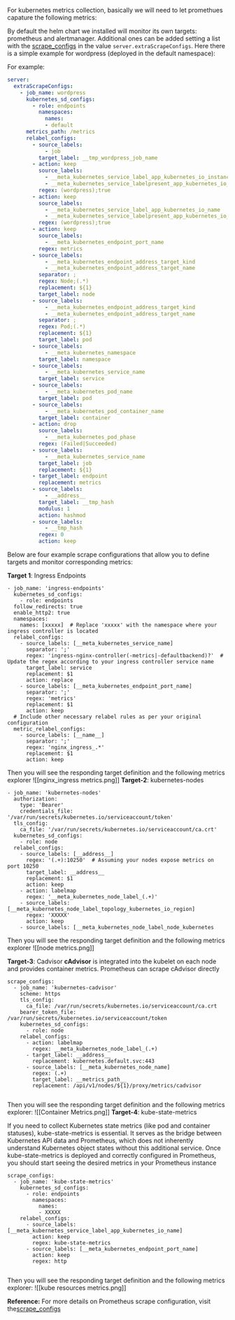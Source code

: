 For kubernetes metrics collection, basically we will need to let promethues capature the following metrics:

By default the helm chart we installed will monitor its own targets: prometheus and alertmanager. Additional ones can be added setting a list with the [scrape_configs](https://prometheus.io/docs/prometheus/latest/configuration/configuration/#scrape_config) in the value `server.extraScrapeConfigs`. Here there is a simple example for wordpress (deployed in the default namespace):

For example:
```yaml
server:
  extraScrapeConfigs:
    - job_name: wordpress
      kubernetes_sd_configs:
        - role: endpoints
          namespaces:
            names:
            - default
      metrics_path: /metrics
      relabel_configs:
        - source_labels:
            - job
          target_label: __tmp_wordpress_job_name
        - action: keep
          source_labels:
            - __meta_kubernetes_service_label_app_kubernetes_io_instance
            - __meta_kubernetes_service_labelpresent_app_kubernetes_io_instance
          regex: (wordpress);true
        - action: keep
          source_labels:
            - __meta_kubernetes_service_label_app_kubernetes_io_name
            - __meta_kubernetes_service_labelpresent_app_kubernetes_io_name
          regex: (wordpress);true
        - action: keep
          source_labels:
            - __meta_kubernetes_endpoint_port_name
          regex: metrics
        - source_labels:
            - __meta_kubernetes_endpoint_address_target_kind
            - __meta_kubernetes_endpoint_address_target_name
          separator: ;
          regex: Node;(.*)
          replacement: ${1}
          target_label: node
        - source_labels:
            - __meta_kubernetes_endpoint_address_target_kind
            - __meta_kubernetes_endpoint_address_target_name
          separator: ;
          regex: Pod;(.*)
          replacement: ${1}
          target_label: pod
        - source_labels:
            - __meta_kubernetes_namespace
          target_label: namespace
        - source_labels:
            - __meta_kubernetes_service_name
          target_label: service
        - source_labels:
            - __meta_kubernetes_pod_name
          target_label: pod
        - source_labels:
            - __meta_kubernetes_pod_container_name
          target_label: container
        - action: drop
          source_labels:
            - __meta_kubernetes_pod_phase
          regex: (Failed|Succeeded)
        - source_labels:
            - __meta_kubernetes_service_name
          target_label: job
          replacement: ${1}
        - target_label: endpoint
          replacement: metrics
        - source_labels:
            - __address__
          target_label: __tmp_hash
          modulus: 1
          action: hashmod
        - source_labels:
            - __tmp_hash
          regex: 0
          action: keep
```

Below are four example scrape configurations that allow you to define targets and monitor corresponding metrics:

**Target 1**: Ingress Endpoints

```
- job_name: 'ingress-endpoints'
  kubernetes_sd_configs:
    - role: endpoints
  follow_redirects: true
  enable_http2: true
  namespaces:
    names: [xxxxx]  # Replace 'xxxxx' with the namespace where your ingress controller is located
  relabel_configs:
    - source_labels: [__meta_kubernetes_service_name]
      separator: ';'
      regex: 'ingress-nginx-controller(-metrics|-defaultbackend)?'  # Update the regex according to your ingress controller service name
      target_label: service
      replacement: $1
      action: replace
    - source_labels: [__meta_kubernetes_endpoint_port_name]
      separator: ';'
      regex: 'metrics'
      replacement: $1
      action: keep
  # Include other necessary relabel rules as per your original configuration
  metric_relabel_configs:
    - source_labels: [__name__]
      separator: ';'
      regex: 'nginx_ingress_.*'
      replacement: $1
      action: keep

```

Then you will see the responding target definition and the following metrics explorer
![[nginx_ingress metrics.png]]
**Target-2**: kubernetes-nodes
```
- job_name: 'kubernetes-nodes'
  authorization:
    type: 'Bearer'
    credentials_file: '/var/run/secrets/kubernetes.io/serviceaccount/token'
  tls_config:
    ca_file: '/var/run/secrets/kubernetes.io/serviceaccount/ca.crt'
  kubernetes_sd_configs:
    - role: node
  relabel_configs:
    - source_labels: [__address__]
      regex: '(.+):10250'  # Assuming your nodes expose metrics on port 10250
      target_label: __address__
      replacement: $1
      action: keep
    - action: labelmap
      regex: '__meta_kubernetes_node_label_(.+)'
    - source_labels: [__meta_kubernetes_node_label_topology_kubernetes_io_region]
      regex: 'XXXXX'
      action: keep
    - source_labels: [__meta_kubernetes_node_label_node_kubernetes

```
Then you will see the responding target definition and the following metrics explorer
![[node metrics.png]]

**Target-3**: Cadvisor
**cAdvisor** is integrated into the kubelet on each node and provides container metrics. Prometheus can scrape cAdvisor directly
```
scrape_configs:
  - job_name: 'kubernetes-cadvisor'
    scheme: https
    tls_config:
      ca_file: /var/run/secrets/kubernetes.io/serviceaccount/ca.crt
    bearer_token_file: /var/run/secrets/kubernetes.io/serviceaccount/token
    kubernetes_sd_configs:
      - role: node
    relabel_configs:
      - action: labelmap
        regex: __meta_kubernetes_node_label_(.+)
      - target_label: __address__
        replacement: kubernetes.default.svc:443
      - source_labels: [__meta_kubernetes_node_name]
        regex: (.+)
        target_label: __metrics_path__
        replacement: /api/v1/nodes/${1}/proxy/metrics/cadvisor


```
Then you will see the responding target definition and the following metrics explorer:
![[Container Metrics.png]]
**Target-4**: kube-state-metrics

If you need to collect Kubernetes state metrics (like pod and container statuses), kube-state-metrics is essential. It serves as the bridge between Kubernetes API data and Prometheus, which does not inherently understand Kubernetes object states without this additional service. Once kube-state-metrics is deployed and correctly configured in Prometheus, you should start seeing the desired metrics in your Prometheus instance

```
scrape_configs:
  - job_name: 'kube-state-metrics'
    kubernetes_sd_configs:
      - role: endpoints
        namespaces:
          names:
          - XXXXX
    relabel_configs:
      - source_labels: [__meta_kubernetes_service_label_app_kubernetes_io_name]
        action: keep
        regex: kube-state-metrics
      - source_labels: [__meta_kubernetes_endpoint_port_name]
        action: keep
        regex: http


```

Then you will see the responding target definition and the following metrics explorer:
![[kube resources metrics.png]]


**Reference:** For more details on Prometheus scrape configuration, visit the[scrape_configs](https://prometheus.io/docs/prometheus/latest/configuration/configuration/#scrape_config)
